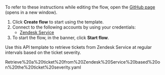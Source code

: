 To refer to these instructions while editing the flow, open the [GitHub page](https://github.com/ot4i/app-connect-templates/tree/master/resources/markdown/Retrieve%20a%20ticket%20from%20Zendesk%20Service%20based%20on%20the%20ticket%20severity_instructions.md) (opens in a new window).

1. Click **Create flow** to start using the template.
2. Connect to the following accounts by using your credentials:
   - [Zendesk Service](https://www.ibm.com/docs/en/app-connect/containers_cd?topic=apps-zendesk-service)
3. To start the flow, in the banner, click **Start flow**.


Use this API template to retrieve tickets from Zendesk Service at regular intervals based on the ticket severity.

Retrieve%20a%20ticket%20from%20Zendesk%20Service%20based%20on%20the%20ticket%20severity.yaml





